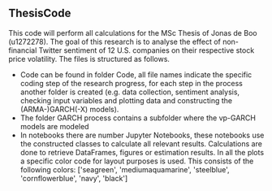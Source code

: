 ## ThesisCode

This code will perform all calculations for the MSc Thesis of Jonas de Boo (u1272278). The goal of this research is to analyse the effect of non-financial Twitter sentiment of 12 U.S. companies on their respective stock price volatility.
The files is structured as follows. 
- Code can be found in folder Code, all file names indicate the specific coding step of the research progress, for each step in the process another folder is created (e.g. data collection, sentiment analysis, checking input variables and plotting data and constructing the (ARMA-)GARCH(-X) models).
- The folder GARCH process contains a subfolder where the vp-GARCH models are modeled
- In notebooks there are number Jupyter Notebooks, these notebooks use the constructed classes to calculate all relevant results. Calculations are done to retrieve DataFrames, figures or estimation results. In all the plots a specific color code for layout purposes is used. This consists of the following colors:
    ['seagreen', 'mediumaquamarine', 'steelblue', 'cornflowerblue', 'navy', 'black']

